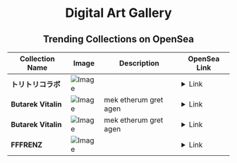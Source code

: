 <div align="center">

# Digital Art Gallery

## Trending Collections on OpenSea

| Collection Name                       | Image                                                                                     | Description                       | OpenSea Link                                                                                          |
|---------------------------------------|-------------------------------------------------------------------------------------------|-----------------------------------|--------------------------------------------------------------------------------------------------------|
| **トリトリコラボ** | ![Image](https://i.seadn.io/s/raw/files/7bb78c2ae4c20cf1ebca97ad7a7f4daf.jpg?w=500&auto=format?w=200&auto=format) |  | <details><summary>Link</summary>[トリトリコラボ](https://opensea.io/collection/toritorikoraho)</details> |
| **Butarek Vitalin** | ![Image](https://i.seadn.io/s/raw/files/e8cf45d815a01dae69bda137fa82318f.png?w=500&auto=format?w=200&auto=format) | mek etherum gret agen | <details><summary>Link</summary>[Butarek Vitalin](https://opensea.io/collection/butarek-vitalin-69)</details> |
| **Butarek Vitalin** | ![Image](https://i.seadn.io/s/raw/files/e8cf45d815a01dae69bda137fa82318f.png?w=500&auto=format?w=200&auto=format) | mek etherum gret agen | <details><summary>Link</summary>[Butarek Vitalin](https://opensea.io/collection/butarek-vitalin-68)</details> |
| **FFFRENZ** | ![Image](https://i.seadn.io/s/raw/files/8cf5b8b883ae8e61e92732c17987e4cd.gif?w=500&auto=format?w=200&auto=format) |  | <details><summary>Link</summary>[FFFRENZ](https://opensea.io/collection/fffrenz-66)</details> |

</div>